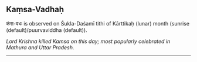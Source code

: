 ## Kaṃsa-Vadhaḥ
कंस-वधः is observed on Śukla-Daśamī tithi of Kārttikaḥ (lunar) month (sunrise (default)/puurvaviddha (default)).

_Lord Krishna killed Kamsa on this day; most popularly celebrated in Mathura and Uttar Pradesh._

---
